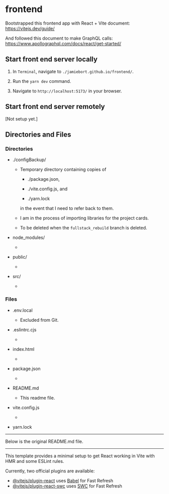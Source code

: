 # frontend

Bootstrapped this frontend app with React + Vite document: https://vitejs.dev/guide/

And followed this document to make GraphQL calls: https://www.apollographql.com/docs/react/get-started/

## Start front end server locally

1. In `Terminal`, navigate to `./jamiebort.github.io/frontend/`.

2. Run the `yarn dev` command.

3. Navigate to `http://localhost:5173/` in your browser.

## Start front end server remotely

[Not setup yet.]

## Directories and Files

### Directories

- ./configBackup/

  - Temporary directory containing copies of

    - ./package.json,

    - ./vite.config.js, and

    - ./yarn.lock

    in the event that I need to refer back to them.

  - I am in the process of importing libraries for the project cards.

  - To be deleted when the `fullstack_rebuild` branch is deleted.

- node_modules/

  -

- public/

  -

- src/

  -

### Files

- .env.local

  - Excluded from Git.

- .eslintrc.cjs

  -

- index.html

  -

- package.json

  -

- README.md

  - This readme file.

- vite.config.js

  -

- yarn.lock

---

Below is the original README.md file.

---

This template provides a minimal setup to get React working in Vite with HMR and some ESLint rules.

Currently, two official plugins are available:

- [@vitejs/plugin-react](https://github.com/vitejs/vite-plugin-react/blob/main/packages/plugin-react/README.md) uses [Babel](https://babeljs.io/) for Fast Refresh
- [@vitejs/plugin-react-swc](https://github.com/vitejs/vite-plugin-react-swc) uses [SWC](https://swc.rs/) for Fast Refresh
